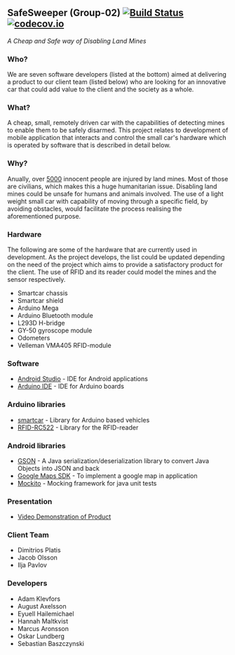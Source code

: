 ## SafeSweeper (Group-02) [![Build Status](https://travis-ci.org/DIT112-V19/group-02.svg?branch=master)](https://travis-ci.org/DIT112-V19/group-02) [![codecov.io](http://codecov.io/github/DIT112-V19/group-02/coverage.svg?branch=master)](http://codecov.io/github/DIT112-V19/group-02?branch=master)

*A Cheap and Safe way of Disabling Land Mines*
### Who?
We are seven software developers (listed at the bottom) aimed at delivering a product to our client team (listed below) who are looking for an innovative car that could add value to the client and the society as a whole.

### What?
A cheap, small, remotely driven car with the capabilities of detecting mines to enable them to be safely disarmed.
This project relates to development of mobile application that interacts and control the small car's hardware which is operated by software that is described in detail below.

### Why?
Anually, over [5000](http://www.the-monitor.org/en-gb/reports/2017/landmine-monitor-2017/casualties.aspx) innocent people are injured by land mines. Most of those are civilians, which makes this a huge humanitarian issue.
Disabling land mines could be unsafe for humans and animals involved. The use of a light weight small car with capability of moving through a specific field, by avoiding obstacles, would facilitate the process realising the aforementioned purpose.

### Hardware
The following are some of the hardware that are currently used in development. As the project develops, the list could be updated depending on the need of the project which aims to provide a satisfactory product for the client.
The use of RFID and its reader could model the mines and the sensor respectively.

* Smartcar chassis
* Smartcar shield
* Arduino Mega
* Arduino Bluetooth module
* L293D H-bridge
* GY-50 gyroscope module
* Odometers
* Velleman VMA405 RFID-module

### Software
* [Android Studio](https://developer.android.com/studio) - IDE for Android applications
* [Arduino IDE](https://www.arduino.cc/en/main/software) - IDE for Arduino boards

### Arduino libraries
* [smartcar](https://github.com/platisd/smartcar_shield) - Library for Arduino based vehicles
* [RFID-RC522](https://github.com/song940/RFID-RC522) - Library for the RFID-reader

### Android libraries
* [GSON](https://github.com/google/gson) - A Java serialization/deserialization library to convert Java Objects into JSON and back
* [Google Maps SDK](https://developers.google.com/maps/documentation/android-sdk/intro) - To implement a google map in application
* [Mockito](https://site.mockito.org/) - Mocking framework for java unit tests

### Presentation
* [Video Demonstration of Product](https://youtu.be/ye_FWu3hwkU)

### Client Team
* Dimitrios Platis
* Jacob Olsson
* Ilja Pavlov

### Developers
* Adam Klevfors
* August Axelsson
* Eyuell Hailemichael
* Hannah Maltkvist
* Marcus Aronsson
* Oskar Lundberg
* Sebastian Baszczynski
